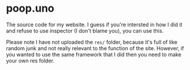 # poop.uno

The source code for my website. I guess if you're intersted in how I did it and refuse to use inspector (I don't blame you), you can use this.

Please note I have not uploaded the `res/` folder, because it's full of like random junk and not really relevant to the function of the site. However, if you wanted to use the same framework that I did then you need to make your own res folder.
